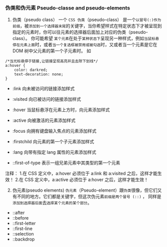 ### 伪类和伪元素 Pseudo-classe and pseudo-elements

1. 伪类（pseudo class）
   一个 `CSS 伪类`（pseudo-class） 是一个`以冒号(:)作为前缀`，被`添加到一个选择器末尾`的关键字，当你希望样式在特定状态下才被呈现到指定的元素时，你可以往元素的选择器后面加上对应的伪类（pseudo-class）。
   你可能希望 `某个元素`在处于`某种状态下`呈现另一种样式，例如`当鼠标悬停在元素上面`时，或者`当一个复选框被禁用或被勾选`时，又或者当一个元素是它在 DOM 树中父元素的第一个子元素时。
   如

```
/*当光标悬停于链接,让链接呈现高亮并且去除下划线*/
a:hover {
    color: darkred;
    text-decoration: none;
}
```

- :link 向未被访问的链接添加样式
- :visited 向已被访问的链接添加样式
- :hover 当鼠标悬浮在元素上方时，向元素添加样式
- :active 向被激活的元素添加样式

- :focus 向拥有键盘输入焦点的元素添加样式
- :firstchild 向元素的第一个子元素添加样式
- :lang 向带有指定 lang 属性的元素添加样式
- ::first-of-type 表示一组兄弟元素中其类型的第一个元素

注释： 1.在 CSS 定义中，a:hover 必须位于 a:link 和 a:visited 之后，这样才能生效！ 2.在 CSS 定义中，a:active 必须位于 a:hover 之后，这样才能生效！

2. 伪元素(pseudo elements)
   `伪元素`（Pseudo-element）跟`伪类`很像，但它们又有不同的地方。它们都是关键字，但这次伪元素`前缀是两个冒号 (::)` ， 同样是`添加到选择器后面`去`选择某个元素的某个部分`。

- ::after
- ::before
- ::first-letter
- ::first-line
- ::selection
- ::backdrop
